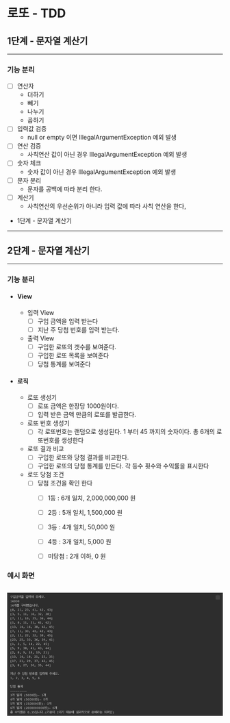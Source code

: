 로또 - TDD
=========================================

1단계 - 문자열 계산기
---------------------------------------------
---------------------------------------------

### 기능 분리
- [ ] 연산자
  - 더하기
  - 빼기
  - 나누기
  - 곱하기
- [ ] 입력값 검증
  - null or empty 이면 IllegalArgumentException 예외 발생
- [ ] 연산 검증
  - 사칙연산 값이 아닌 경우 IllegalArgumentException 예외 발생
- [ ] 숫자 체크
  - 숫자 값이 아닌 경우 IllegalArgumentException 예외 발생
- [ ] 문자 분리
  - 문자를 공백에 따라 분리 한다. 
- [ ] 계산기
  - 사칙연산의 우선순위가 아니라 입력 값에 따라 사칙 연산을 한다,
- 1단계 - 문자열 계산기
---------------------------------------------



2단계 - 문자열 계산기
---------------------------------------------
---------------------------------------------

### 기능 분리
- #### View
  - 입력 View
    - [ ] 구입 금액을 입력 받는다
    - [ ] 지난 주 당첨 번호를 입력 받는다.
  - 출력 View
    - [ ] 구입한 로또의 갯수를 보여준다.
    - [ ] 구입한 로또 목록을 보여준다
    - [ ] 당첨 통계를 보여준다

- #### 로직
  - 로또 생성기 
    - [ ] 로또 금액은 한장당 1000원이다.
    - [ ] 입력 받은 금액 만큼의 로또를 발급한다.
  - 로또 번호 생성기
    - [ ] 각 로또번호는 랜덤으로 생성된다. 1 부터 45 까지의 숫자이다. 총 6개의 로또번호를 생성한다
  - 로또 결과 비교
    - [ ] 구입한 로또와 당첨 결과를 비교한다.
    - [ ] 구입한 로또의 당첨 통계를 만든다. 각 등수 횟수와 수익률을 표시한다
  - 로또 당첨 조건
    - [ ] 당첨 조건을 확인 한다
      - [ ] 1등 : 6개 일치, 2,000,000,000 원
      - [ ] 2등 : 5개 일치, 1,500,000 원
      - [ ] 3등 : 4개 일치, 50,000 원
      - [ ] 4등 : 3개 일치, 5,000 원
      - [ ] 미당첨 : 2개 이하, 0 원
     

### 예시 화면
![img.png](img.png)
---------------------------------------------
